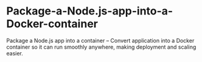# Package-a-Node.js-app-into-a-Docker-container
Package a Node.js app into a container – Convert application into a Docker container so it can run smoothly anywhere, making deployment and scaling easier.
